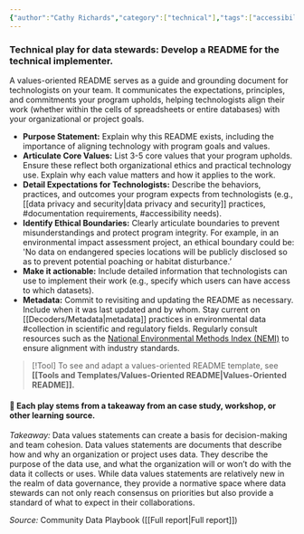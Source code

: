 ```yaml
---
{"author":"Cathy Richards","category":["technical"],"tags":["accessibility","documentation","collection"],"dg-publish":true,"permalink":"/plays/play-2-develop-a-values-oriented-read-me-for-the-technical-implementer/","dgPassFrontmatter":true}
---
```


### **Technical play for data stewards: Develop a README for the technical implementer.** 
A values-oriented README serves as a guide and grounding document for technologists on your team. It communicates the expectations, principles, and commitments your program upholds, helping technologists align their work (whether within the cells of spreadsheets or entire databases) with your organizational or project goals.
- **Purpose Statement:** Explain why this README exists, including the importance of aligning technology with program goals and values.
- **Articulate Core Values:** List 3-5 core values that your program upholds. Ensure these reflect both organizational ethics and practical technology use. Explain why each value matters and how it applies to the work.
- **Detail Expectations for Technologists:** Describe the behaviors, practices, and outcomes your program expects from technologists (e.g., [[data privacy and security\|data privacy and security]] practices, #documentation requirements, #accessibility needs).
- **Identify Ethical Boundaries:** Clearly articulate boundaries to prevent misunderstandings and protect program integrity. For example, in an environmental impact assessment project, an ethical boundary could be: 'No data on endangered species locations will be publicly disclosed so as to prevent potential poaching or habitat disturbance.’
- **Make it actionable:** Include detailed information that technologists can use to implement their work (e.g., specify which users can have access to which datasets).
- **Metadata:** Commit to revisiting and updating the README as necessary. Include when it was last updated and by whom. Stay current on [[Decoders/Metadata\|metadata]] practices in environmental data #collection in scientific and regulatory fields. Regularly consult resources such as the [National Environmental Methods Index (NEMI)](https://www.nemi.gov/home/) to ensure alignment with industry standards.

> [!Tool] 
> To see and adapt a values-oriented README template, see **[[Tools and Templates/Values-Oriented README\|Values-Oriented README]].** 


#### 🌱 Each play stems from a takeaway from an case study, workshop, or other learning source. 

*Takeaway:* Data values statements can create a basis for decision-making and team cohesion. 
Data values statements are documents that describe how and why an organization or project uses data. They describe the purpose of the data use, and what the organization will or won’t do with the data it collects or uses. While data values statements are relatively new in the realm of data governance, they provide a normative space where data stewards can not only reach consensus on priorities but also provide a standard of what to expect in their collaborations.

*Source:* Community Data Playbook ([[Full report\|Full report]])